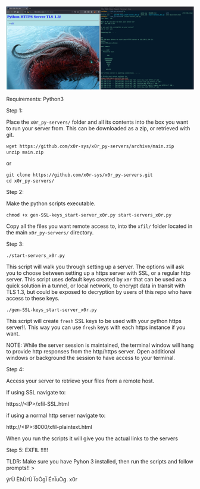 ![alt text](x0r_py-servers.png)

Requirements: Python3

Step 1:

Place the `x0r_py-servers/` folder and all its contents into the box you want to run your server from. This can be downloaded as a zip, or retrieved with git.

```
wget https://github.com/x0r-sys/x0r_py-servers/archive/main.zip
unzip main.zip
```
or
```
git clone https://github.com/x0r-sys/x0r_py-servers.git
cd x0r_py-servers/
```
Step 2:

Make the python scripts executable.
```
chmod +x gen-SSL-keys_start-server_x0r.py start-servers_x0r.py
```

Copy all the files you want remote access to, into the `xfil/` folder located in the main `x0r_py-servers/` directory.

Step 3:


```
./start-servers_x0r.py
```
This script will walk you through setting up a server. The options will ask you to choose between setting up a https server with SSL, or a regular http server.  This script uses default keys created by `x0r` that can be used as a quick solution in a tunnel, or local network, to encrypt data in transit with TLS 1.3, but could be exposed to decryption by users of this repo who have access to these keys.

```
./gen-SSL-keys_start-server_x0r.py
```
This script will create `fresh` SSL keys to be used with your python https server!!.
This way you can use `fresh` keys with each https instance if you want.

NOTE: While the server session is maintained, the terminal window will hang to provide http responses from the http/https server. 
Open additional windows or background the session to have access to your terminal.


Step 4:

Access your server to retrieve your files from a remote host.

If using SSL navigate to:

https://\<IP>\/xfil-SSL.html

if using a normal http server navigate to:

http://\<IP>:8000/xfil-plaintext.html

When you run the scripts it will give you the actual links to the servers

Step 5:
EXFIL !!!!!

TLDR:
Make sure you have Pyhon 3 installed, then run the scripts and follow prompts!! >

ýrÙ ÈhÙrÙ ÏoÒgÏ ÉnÏuÒg.
x0r
